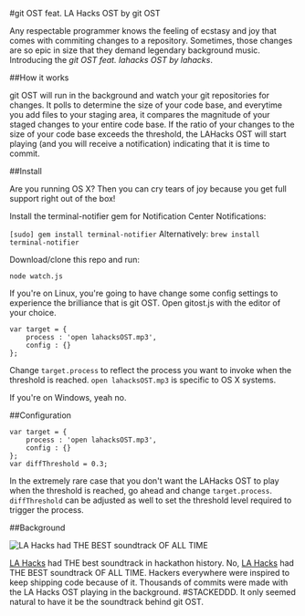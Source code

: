 #git OST feat. LA Hacks OST by git OST

Any respectable programmer knows the feeling of ecstasy and joy that comes with commiting changes to a repository. Sometimes, those changes are so epic in size that they demand legendary background music. Introducing the _git OST feat. lahacks OST by lahacks_.

##How it works

git OST will run in the background and watch your git repositories for changes. It polls to determine the size of your code base, and everytime you add files to your staging area, it compares the magnitude of your staged changes to your entire code base. If the ratio of your changes to the size of your code base exceeds the threshold, the LAHacks OST will start playing (and you will receive a notification) indicating that it is time to commit.

##Install

Are you running OS X? Then you can cry tears of joy because you get full support right out of the box!

Install the terminal-notifier gem for Notification Center Notifications:

`[sudo] gem install terminal-notifier`
Alternatively:
`brew install terminal-notifier`

Download/clone this repo and run:

`node watch.js`

If you're on Linux, you're going to have change some config settings to experience the brilliance that is git OST. Open gitost.js with the editor of your choice.

    var target = {
        process : 'open lahacksOST.mp3',
        config : {}
    };

Change `target.process` to reflect the process you want to invoke when the threshold is reached. `open lahacksOST.mp3` is specific to OS X systems.

If you're on Windows, yeah no.

##Configuration

    var target = {
        process : 'open lahacksOST.mp3',
        config : {}
    };
    var diffThreshold = 0.3;

In the extremely rare case that you don't want the LAHacks OST to play when the threshold is reached, go ahead and change `target.process`. `diffThreshold` can be adjusted as well to set the threshold level required to trigger the process.


##Background

![LA Hacks had THE BEST soundtrack OF ALL TIME](http://i.imgur.com/hYTxkiq.jpg)

[LA Hacks](http://lahacks.com) had THE best soundtrack in hackathon history. No, [LA Hacks](http://lahacks.com) had THE BEST soundtrack OF ALL TIME. Hackers everywhere were inspired to keep shipping code because of it. Thousands of commits were made with the LA Hacks OST playing in the background. #STACKEDDD. It only seemed natural to have it be the soundtrack behind git OST.
